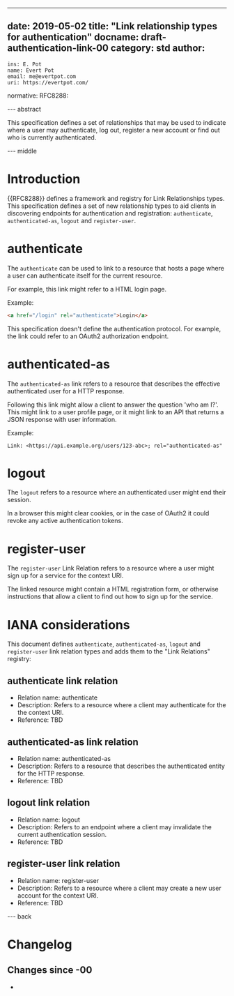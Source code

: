 ---
date: 2019-05-02
title: "Link relationship types for authentication"
docname: draft-authentication-link-00
category: std
author:
 -
    ins: E. Pot
    name: Evert Pot
    email: me@evertpot.com
    uri: https://evertpot.com/
normative:
  RFC8288:

--- abstract

This specification defines a set of relationships that may be used
to indicate where a user may authenticate, log out, register a new
account or find out who is currently authenticated.

--- middle

# Introduction

{{RFC8288}} defines a framework and registry for Link Relationships types.
This specification defines a set of new relationship types to aid clients
in discovering endpoints for authentication and registration:
`authenticate`, `authenticated-as`, `logout` and `register-user`.

# authenticate

The `authenticate` can be used to link to a resource that hosts
a page where a user can authenticate itself for the current resource.

For example, this link might refer to a HTML login page.

Example:

~~~ html
<a href="/login" rel="authenticate">Login</a>
~~~

This specification doesn't define the authentication protocol. For example,
the link could refer to an OAuth2 authorization endpoint.

# authenticated-as

The `authenticated-as` link refers to a resource that describes the effective
authenticated user for a HTTP response.

Following this link might allow a client to answer the question 'who am I?'.
This might link to a user profile page, or it might link to an API that
returns a JSON response with user information.

Example:

~~~ http
Link: <https://api.example.org/users/123-abc>; rel="authenticated-as"
~~~

# logout

The `logout` refers to a resource where an authenticated user
might end their session.

In a browser this might clear cookies, or in the case of OAuth2 it could
revoke any active authentication tokens.

# register-user

The `register-user` Link Relation refers to a resource where a user might
sign up for a service for the context URI.

The linked resource might contain a HTML registration form, or otherwise
instructions that allow a client to find out how to sign up for the service.

# IANA considerations

This document defines `authenticate`, `authenticated-as`, `logout` and
`register-user` link relation types and adds them to the "Link Relations"
registry:

## authenticate link relation

- Relation name: authenticate
- Description: Refers to a resource where a client may authenticate for the
  the context URI.
- Reference: TBD

## authenticated-as link relation

- Relation name: authenticated-as
- Description: Refers to a resource that describes the authenticated entity
  for the HTTP response.
- Reference: TBD

## logout link relation

- Relation name: logout 
- Description: Refers to an endpoint where a client may invalidate the current
  authentication session.
- Reference: TBD

## register-user link relation

- Relation name: register-user
- Description: Refers to a resource where a client may create a new user
  account for the context URI.
- Reference: TBD

--- back

# Changelog

## Changes since -00

*
